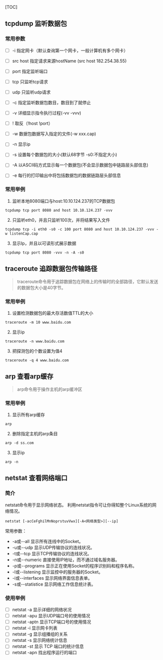 [TOC]
## tcpdump 监听数据包
### 常用参数
- [ ] -i 指定网卡（默认查询第一个网卡，一般计算机有多个网卡）
- [ ] src host 指定请求来源hostName (src host 182.254.38.55)
- [ ] port 指定监听端口
- [ ] tcp 只监听tcp请求
- [ ] udp 只监听udp请求
- [ ] -c 指定监听数据包数目，数目到了就停止
- [ ] -v 详细显示指令执行过程(-vv -vvv)
- [ ] ! 取反（!host  !port）
- [ ] -w 数据包数据写入指定的文件(-w xxx.cap)
- [ ] -n 显示ip
- [ ] -s 设置每个数据包的大小(默认68字节 -s0:不指定大小)
- [ ] -A 以ASCII码方式显示每一个数据包(不会显示数据包中链路层头部信息)
- [ ] -e 每行的打印输出中将包括数据包的数据链路层头部信息


### 常用举例
1. 监听本地8080端口与host:10.10.124.237的TCP数据包  
```
tcpdump tcp port 8080 and host 10.10.124.237 -vvv
```
2. 只监听eth0，并且只监听100次，并将结果写入文件
```
tcpdump tcp -i eth0 -s0 -c 100 port 8080 and host 10.10.124.237 -vvv -w listenCap.cap
```
3. 显示Ip，并且以可读形式展示数据
```
tcpdump tcp port 8080 -vvv -n -A -s0
```
## traceroute 追踪数据包传输路径
> traceroute命令用于追踪数据包在网络上的传输时的全部路径，它默认发送的数据包大小是40字节。

### 常用举例

1. 设置检测数据包的最大存活数值TTL的大小
```
traceroute -m 10 www.baidu.com 
```
2. 显示ip
```
traceroute -n www.baidu.com 
```
3. 把探测包的个数设置为值4
```
traceroute -q 4 www.baidu.com 
```

## arp 查看arp缓存
> arp命令用于操作主机的arp缓冲区

### 常用举例
1. 显示所有arp缓存
```
arp
```
2. 删除指定主机的arp条目
```
arp -d ss.com
```
3. 显示ip
```
arp -n
```
## netstat 查看网络端口
### 简介
netstat命令用于显示网络状态。
利用netstat指令可让你得知整个Linux系统的网络情况。
```
netstat [-acCeFghilMnNoprstuvVwx][-A<网络类型>][--ip]
```
常用参数：
- -a或--all 显示所有连线中的Socket。
- -u或--udp 显示UDP传输协议的连线状况。
- -t或--tcp 显示TCP传输协议的连线状况。
- -n或--numeric 直接使用IP地址，而不通过域名服务器。
- -p或--programs 显示正在使用Socket的程序识别码和程序名称。
- -l或--listening 显示监控中的服务器的Socket。
- -i或--interfaces 显示网络界面信息表单。
- -s或--statistice 显示网络工作信息统计表。
### 使用举例
- [ ] netstat -a 显示详细的网络状况
- [ ] netstat -apu 显示UDP端口号的使用情况
- [ ] netstat -aptn 显示TCP端口号的使用情况
- [ ] netstat -i 显示网卡列表
- [ ] netstat -g 显示组播组的关系
- [ ] netstat -s 显示网络统计信息
- [ ] netstat -st 显示 TCP 端口的统计信息
- [ ] netstat -apn 找出程序运行的端口
